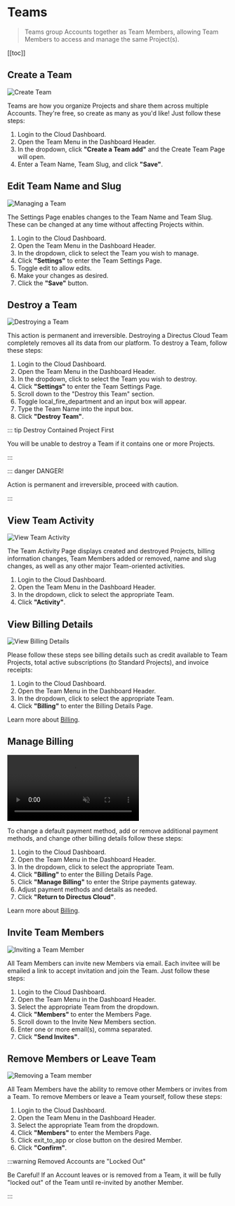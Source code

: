 # Teams

> Teams group Accounts together as Team Members, allowing Team Members to access and manage the same Project(s).

[[toc]]

## Create a Team

![Create Team](https://cdn.directus.io/docs/v9/cloud/accounts-and-teams/accounts-and-teams-20220228A/creating-a-team-20220225A.webp)

Teams are how you organize Projects and share them across multiple Accounts. They're free, so create as many as you'd
like! Just follow these steps:

1. Login to the Cloud Dashboard.
2. Open the Team Menu in the Dashboard Header.
3. In the dropdown, click **"Create a Team <span mi icon prmry>add</span>"** and the Create Team Page will open.
4. Enter a Team Name, Team Slug, and click **"Save"**.

## Edit Team Name and Slug

![Managing a Team](https://cdn.directus.io/docs/v9/cloud/accounts-and-teams/accounts-and-teams-20220228A/managing-a-team-20220225A.webp)

The Settings Page enables changes to the Team Name and Team Slug. These can be changed at any time without affecting
Projects within.

1. Login to the Cloud Dashboard.
2. Open the Team Menu in the Dashboard Header.
3. In the dropdown, click to select the Team you wish to manage.
4. Click **"Settings"** to enter the Team Settings Page.
5. Toggle <span mi icon prmry>edit</span> to allow edits.
6. Make your changes as desired.
7. Click the **"Save"** button.

## Destroy a Team

![Destroying a Team](https://cdn.directus.io/docs/v9/cloud/accounts-and-teams/accounts-and-teams-20220228A/destroy-a-team-20220225A.webp)

This action is permanent and irreversible. Destroying a Directus Cloud Team completely removes all its data from our
platform. To destroy a Team, follow these steps:

1. Login to the Cloud Dashboard.
2. Open the Team Menu in the Dashboard Header.
3. In the dropdown, click to select the Team you wish to destroy.
4. Click **"Settings"** to enter the Team Settings Page.
5. Scroll down to the "Destroy this Team" section.
6. Toggle <span mi icon dngr>local_fire_department</span> and an input box will appear.
7. Type the Team Name into the input box.
8. Click **"Destroy Team"**.

::: tip Destroy Contained Project First

You will be unable to destroy a Team if it contains one or more Projects.

:::

::: danger DANGER!

Action is permanent and irreversible, proceed with caution.

:::

## View Team Activity

![View Team Activity](image.webp)

The Team Activity Page displays created and destroyed Projects, billing information changes, Team Members added or
removed, name and slug changes, as well as any other major Team-oriented activities.

1. Login to the Cloud Dashboard.
2. Open the Team Menu in the Dashboard Header.
3. In the dropdown, click to select the appropriate Team.
4. Click **"Activity"**.

## View Billing Details

![View Billing Details](image.webp)

Please follow these steps see billing details such as credit available to Team Projects, total active subscriptions (to
Standard Projects), and invoice receipts:

1. Login to the Cloud Dashboard.
2. Open the Team Menu in the Dashboard Header.
3. In the dropdown, click to select the appropriate Team.
4. Click **"Billing"** to enter the Billing Details Page.

Learn more about [Billing](/cloud/glossary/#billing).

## Manage Billing

<video alt="Manage Billing" loop muted controls autoplay>
  <source src="" type="video/mp4">
</video>

To change a default payment method, add or remove additional payment methods, and change other billing details follow
these steps:

1. Login to the Cloud Dashboard.
2. Open the Team Menu in the Dashboard Header.
3. In the dropdown, click to select the appropriate Team.
4. Click **"Billing"** to enter the Billing Details Page.
5. Click **"Manage Billing"** to enter the Stripe payments gateway.
6. Adjust payment methods and details as needed.
7. Click **"Return to Directus Cloud"**.

Learn more about [Billing](/cloud/glossary/#billing).

## Invite Team Members

![Inviting a Team Member](https://cdn.directus.io/docs/v9/cloud/accounts-and-teams/accounts-and-teams-20220228A/inviting-a-team-member-20220225A.webp)

All Team Members can invite new Members via email. Each invitee will be emailed a link to accept invitation and join the
Team. Just follow these steps:

1. Login to the Cloud Dashboard.
2. Open the Team Menu in the Dashboard Header.
3. Select the appropriate Team from the dropdown.
4. Click **"Members"** to enter the Members Page.
5. Scroll down to the Invite New Members section.
6. Enter one or more email(s), comma separated.
7. Click **"Send Invites"**.

## Remove Members or Leave Team

![Removing a Team member](https://cdn.directus.io/docs/v9/cloud/accounts-and-teams/accounts-and-teams-20220228A/leaving-a-team-20220225A.webp)

All Team Members have the ability to remove other Members or invites from a Team. To remove Members or leave a Team
yourself, follow these steps:

1. Login to the Cloud Dashboard.
2. Open the Team Menu in the Dashboard Header.
3. Select the appropriate Team from the dropdown.
4. Click **"Members"** to enter the Members Page.
5. Click <span mi icon>exit_to_app</span> or <span icon>close</span> button on the desired Member.
6. Click **"Confirm"**.

:::warning Removed Accounts are "Locked Out"

Be Careful! If an Account leaves or is removed from a Team, it will be fully "locked out" of the Team until re-invited
by another Member.

:::
